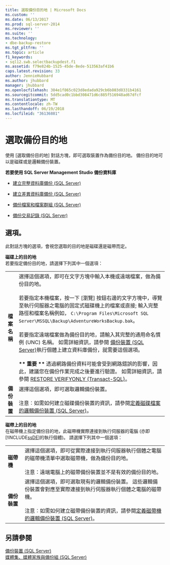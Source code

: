 ```yaml
---
title: 選取備份目的地 | Microsoft Docs
ms.custom: ''
ms.date: 06/13/2017
ms.prod: sql-server-2014
ms.reviewer: ''
ms.suite: ''
ms.technology:
- dbe-backup-restore
ms.tgt_pltfrm: ''
ms.topic: article
f1_keywords:
- sql12.swb.selectbackupdest.f1
ms.assetid: f79e824b-1525-45de-8ede-513563af41b6
caps.latest.revision: 33
author: JennieHubbard
ms.author: jhubbard
manager: jhubbard
ms.openlocfilehash: 304e1f865c023d8edada929cb6b803d8331b4161
ms.sourcegitcommit: 5dd5cad0c1bbd308471d6c885f516948ad67dfcf
ms.translationtype: MT
ms.contentlocale: zh-TW
ms.lasthandoff: 06/19/2018
ms.locfileid: "36136881"
---
```

# <a name="select-backup-destination"></a>選取備份目的地
  使用 [選取備份目的地] 對話方塊，即可選取裝置作為備份目的地。 備份目的地可以是磁碟或是邏輯備份裝置。  
  
 **若要使用 SQL Server Management Studio 備份資料庫**  
  
-   [建立完整資料庫備份 &#40;SQL Server&#41;](create-a-full-database-backup-sql-server.md)  
  
-   [建立差異資料庫備份 &#40;SQL Server&#41;](create-a-differential-database-backup-sql-server.md)  
  
-   [備份檔案和檔案群組 &#40;SQL Server&#41;](back-up-files-and-filegroups-sql-server.md)  
  
-   [備份交易記錄 &#40;SQL Server&#41;](back-up-a-transaction-log-sql-server.md)  
  
## <a name="options"></a>選項。  
 此對話方塊的選項，會視您選取的目的地是磁碟還是磁帶而定。  
  
 **磁碟上的目的地**  
 若要指定備份目的地，請選擇下列其中一個選項：  
  
|||  
|-|-|  
|**檔案名稱**|選擇這個選項，即可在文字方塊中輸入本機或遠端檔案，做為備份目的地。<br /><br /> 若要指定本機檔案，按一下 [瀏覽] 按鈕右邊的文字方塊中，導覽至執行伺服器之電腦的固定式磁碟機上的檔案或直接; 輸入完整路徑和檔案名稱例如， `C:\Program Files\Microsoft SQL Server\MSSQL\Backup\AdventureWorksBackup.bak`。<br /><br /> 若要指定遠端檔案做為備份目的地，請輸入其完整的通用命名慣例 (UNC) 名稱。 如需詳細資訊，請參閱 [備份裝置 &#40;SQL Server&#41;](backup-devices-sql-server.md)執行個體上建立資料庫備份，就需要這個選項。<br /><br /> **\*\* 重要 \*\*** 透過網路備份資料可能會受到網路錯誤的影響，因此，建議您在備份作業完成之後要進行驗證。 如需詳細資訊，請參閱 [RESTORE VERIFYONLY &#40;Transact-SQL&#41;](/sql/t-sql/statements/restore-statements-verifyonly-transact-sql)。|  
|**備份裝置**|選擇這個選項，即可選取邏輯備份裝置。<br /><br /> 注意︰如需如何建立磁碟備份裝置的資訊，請參閱[定義磁碟檔案的邏輯備份裝置 &#40;SQL Server&#41;](define-a-logical-backup-device-for-a-disk-file-sql-server.md)。|  
  
 **磁帶上的目的地**  
 在磁帶機上指定備份目的地，此磁帶機實際連接到執行伺服器的電腦 (亦即 [!INCLUDE[ssDE](../../includes/ssde-md.md)]的執行個體)。 請選擇下列其中一個選項：  
  
|||  
|-|-|  
|**磁帶機**|選擇這個選項，即可從實際連接到執行伺服器執行個體之電腦的磁帶機清單中選取磁帶機，做為備份目的地。<br /><br /> 注意：遠端電腦上的磁帶備份裝置並不是有效的備份目的地。|  
|**備份裝置**|選擇這個選項，即可選取現有的邏輯備份裝置。 這些邏輯備份裝置會對應至實際連接到執行伺服器執行個體之電腦的磁帶機。<br /><br /> 注意︰如需如何建立磁帶備份裝置的資訊，請參閱[定義磁帶機的邏輯備份裝置 &#40;SQL Server&#41;](define-a-logical-backup-device-for-a-tape-drive-sql-server.md)。|  
  
## <a name="see-also"></a>另請參閱  
 [備份裝置 &#40;SQL Server&#41;](backup-devices-sql-server.md)   
 [媒體集、媒體家族與備份組 &#40;SQL Server&#41;](media-sets-media-families-and-backup-sets-sql-server.md)  
  
  
